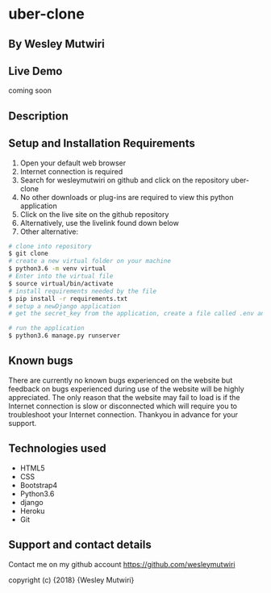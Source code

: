 # uber-clone
## By **Wesley Mutwiri**
## Live Demo
coming soon
## Description

## Setup and Installation Requirements
1. Open your default web browser
2. Internet connection is required
3. Search for wesleymutwiri on github and click on the repository uber-clone
4. No other downloads or plug-ins are required to view this python application
5. Click on the live site on the github repository
6. Alternatively, use the livelink found down below
7. Other alternative:
``` bash
# clone into repository
$ git clone
# create a new virtual folder on your machine
$ python3.6 -m venv virtual
# Enter into the virtual file
$ source virtual/bin/activate
# install requirements needed by the file
$ pip install -r requirements.txt
# setup a newDjango application
# get the secret_key from the application, create a file called .env and place it as such SECRET_KEY=''

# run the application 
$ python3.6 manage.py runserver
```


## Known bugs
There are currently no known bugs experienced on the website but feedback on bugs experienced during use of the website will be highly appreciated. The only reason that the website may fail to load is if the Internet connection is slow or disconnected which will require you to troubleshoot your Internet connection. Thankyou in advance for your support.

## Technologies used
* HTML5
* CSS
* Bootstrap4
* Python3.6
* django
* Heroku
* Git

## Support and contact details
Contact me on my github account
<https://github.com/wesleymutwiri>

copyright (c) {2018} {Wesley Mutwiri}
